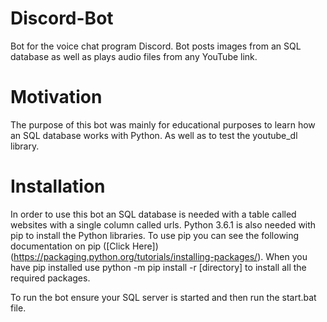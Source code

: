 # Discord-Bot
Bot for the voice chat program Discord. Bot posts images from an SQL database as well as plays audio files from any YouTube link.

# Motivation

The purpose of this bot was mainly for educational purposes to learn how an SQL database works with Python. As well as to test the youtube_dl library. 

# Installation

In order to use this bot an SQL database is needed with a table called websites with a single column called urls. 
Python 3.6.1 is also needed with pip to install the Python libraries. To use pip you can see the following documentation on pip ([Click Here])(https://packaging.python.org/tutorials/installing-packages/). When you have pip installed use python -m pip install -r [directory] to install all the required packages.

To run the bot ensure your SQL server is started and then run the start.bat file.
